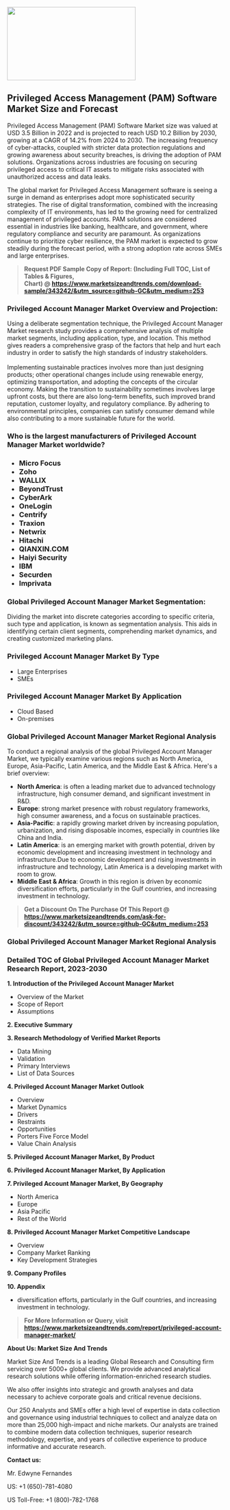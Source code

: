 <p><img class="alignnone size-medium wp-image-20088" src="https://ffe5etoiles.com/wp-content/uploads/2024/12/MST1-300x171.png" alt="" width="300" height="171" /></p><h2>Privileged Access Management (PAM) Software Market Size and Forecast</h2><p>Privileged Access Management (PAM) Software Market size was valued at USD 3.5 Billion in 2022 and is projected to reach USD 10.2 Billion by 2030, growing at a CAGR of 14.2% from 2024 to 2030. The increasing frequency of cyber-attacks, coupled with stricter data protection regulations and growing awareness about security breaches, is driving the adoption of PAM solutions. Organizations across industries are focusing on securing privileged access to critical IT assets to mitigate risks associated with unauthorized access and data leaks.</p><p>The global market for Privileged Access Management software is seeing a surge in demand as enterprises adopt more sophisticated security strategies. The rise of digital transformation, combined with the increasing complexity of IT environments, has led to the growing need for centralized management of privileged accounts. PAM solutions are considered essential in industries like banking, healthcare, and government, where regulatory compliance and security are paramount. As organizations continue to prioritize cyber resilience, the PAM market is expected to grow steadily during the forecast period, with a strong adoption rate across SMEs and large enterprises.</p></p><blockquote id="" class=""><strong>Request PDF Sample Copy of Report: (Including Full TOC, List of Tables &amp; Figures, Chart)&nbsp;@&nbsp;<strong><a href="https://www.marketsizeandtrends.com/download-sample/343242/&utm_source=github-GC&utm_medium=253" target="_blank">https://www.marketsizeandtrends.com/download-sample/343242/&utm_source=github-GC&utm_medium=253</a></strong></strong></blockquote><h3 id="" class="">Privileged Account Manager Market&nbsp;Overview and Projection:</h3><p id="" class="">Using a deliberate segmentation technique, the Privileged Account Manager Market research study provides a comprehensive analysis of multiple market segments, including application, type, and location. This method gives readers a comprehensive grasp of the factors that help and hurt each industry in order to satisfy the high standards of industry stakeholders. <br /> <br />Implementing sustainable practices involves more than just designing products; other operational changes include using renewable energy, optimizing transportation, and adopting the concepts of the circular economy. Making the transition to sustainability sometimes involves large upfront costs, but there are also long-term benefits, such improved brand reputation, customer loyalty, and regulatory compliance. By adhering to environmental principles, companies can satisfy consumer demand while also contributing to a more sustainable future for the world.</p><h3 id="" class="">Who is the largest manufacturers of&nbsp;Privileged Account Manager Market worldwide?</h3><h3 class=""><p><ul><li>Micro Focus </li><li> Zoho </li><li> WALLIX </li><li> BeyondTrust </li><li> CyberArk </li><li> OneLogin </li><li> Centrify </li><li> Traxion </li><li> Netwrix </li><li> Hitachi </li><li> QIANXIN.COM </li><li> Haiyi Security </li><li> IBM </li><li> Securden </li><li> Imprivata</li></ul></p></h3><h3 id="" class="">Global&nbsp;Privileged Account Manager Market Segmentation:</h3><p id="" class="">Dividing the market into discrete categories according to specific criteria, such type and application, is known as segmentation analysis. This aids in identifying certain client segments, comprehending market dynamics, and creating customized marketing plans.</p><h3 id="" class="">Privileged Account Manager Market&nbsp;By Type</h3><p><p><ul><li>Large Enterprises</li><li> SMEs</p></li></ul></p></p><h3 id="" class="">Privileged Account Manager Market&nbsp;By Application</h3><p class=""><p><ul><li>Cloud Based</li><li> On-premises</li></ul></p></p><h3 id="" class="">Global Privileged Account Manager Market Regional Analysis</h3><p id="" class="">To conduct a regional analysis of the global Privileged Account Manager Market, we typically examine various regions such as North America, Europe, Asia-Pacific, Latin America, and the Middle East &amp; Africa. Here's a brief overview:</p><ul><li><strong>North America</strong>: is often a leading market due to advanced technology infrastructure, high consumer demand, and significant investment in R&amp;D.</li><li><strong>Europe</strong>: strong market presence with robust regulatory frameworks, high consumer awareness, and a focus on sustainable practices.</li><li><strong>Asia-Pacific</strong>: a rapidly growing market driven by increasing population, urbanization, and rising disposable incomes, especially in countries like China and India.</li><li><strong>Latin America</strong>: is an emerging market with growth potential, driven by economic development and increasing investment in technology and infrastructure.Due to economic development and rising investments in infrastructure and technology, Latin America is a developing market with room to grow.</li><li><strong>Middle East &amp; Africa</strong>: Growth in this region is driven by economic diversification efforts, particularly in the Gulf countries, and increasing investment in technology.</li></ul><blockquote id="" class=""><strong>Get a Discount On The Purchase Of This Report @ <strong><a href="https://www.marketsizeandtrends.com/ask-for-discount/343242/&utm_source=github-GC&utm_medium=253" target="_blank">https://www.marketsizeandtrends.com/ask-for-discount/343242/&utm_source=github-GC&utm_medium=253</a></strong></strong></blockquote><h3 id="" class="">Global Privileged Account Manager Market Regional Analysis</h3><h3 id="" class="">Detailed TOC of Global Privileged Account Manager Market Research Report, 2023-2030</h3><p id="" class=""><strong>1. Introduction of the Privileged Account Manager Market</strong></p><ul><li>Overview of the Market</li><li>Scope of Report</li><li>Assumptions</li></ul><p id="" class=""><strong>2. Executive Summary</strong></p><p id="" class=""><strong>3. Research Methodology of Verified Market Reports</strong></p><ul><li>Data Mining</li><li>Validation</li><li>Primary Interviews</li><li>List of Data Sources</li></ul><p id="" class=""><strong>4. Privileged Account Manager Market Outlook</strong></p><ul><li>Overview</li><li>Market Dynamics</li><li>Drivers</li><li>Restraints</li><li>Opportunities</li><li>Porters Five Force Model</li><li>Value Chain Analysis</li></ul><p id="" class=""><strong>5. Privileged Account Manager Market, By Product</strong></p><p id="" class=""><strong>6. Privileged Account Manager Market, By Application</strong></p><p id="" class=""><strong>7. Privileged Account Manager Market, By Geography</strong></p><ul><li>North America</li><li>Europe</li><li>Asia Pacific</li><li>Rest of the World</li></ul><p id="" class=""><strong>8. Privileged Account Manager Market Competitive Landscape</strong></p><ul><li>Overview</li><li>Company Market Ranking</li><li>Key Development Strategies</li></ul><p id="" class=""><strong>9. Company Profiles</strong></p><p id="" class=""><strong>10. Appendix</strong></p><ul><li>diversification efforts, particularly in the Gulf countries, and increasing investment in technology.</li></ul><blockquote id="" class=""><strong>For More Information or Query, visit <strong><strong><a href="https://www.marketsizeandtrends.com/report/privileged-account-manager-market/" target="_blank">https://www.marketsizeandtrends.com/report/privileged-account-manager-market/</a></strong></strong></strong></blockquote><p id="" class=""><strong>About Us: Market Size And Trends</strong></p><p id="" class="">Market Size And Trends is a leading Global Research and Consulting firm servicing over 5000+ global clients. We provide advanced analytical research solutions while offering information-enriched research studies.</p><p id="" class="">We also offer insights into strategic and growth analyses and data necessary to achieve corporate goals and critical revenue decisions.</p><p id="" class="">Our 250 Analysts and SMEs offer a high level of expertise in data collection and governance using industrial techniques to collect and analyze data on more than 25,000 high-impact and niche markets. Our analysts are trained to combine modern data collection techniques, superior research methodology, expertise, and years of collective experience to produce informative and accurate research.</p><p id="" class=""><strong>Contact us:</strong></p><p id="" class="">Mr. Edwyne Fernandes</p><p id="" class="">US: +1 (650)-781-4080</p><p id="" class="">US Toll-Free: +1 (800)-782-1768</p>
